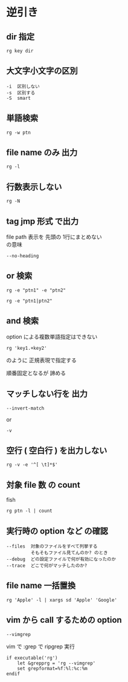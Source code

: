 
# 逆引き


## dir 指定

```
rg key dir
```


## 大文字小文字の区別

```
-i  区別しない
-s  区別する
-S  smart
```


## 単語検索

```
rg -w ptn
```


## file name のみ 出力

```
rg -l
```


## 行数表示しない

```
rg -N
```


## tag jmp 形式 で出力

file path 表示を 先頭の 1行にまとめない  
の意味

```
--no-heading
```


## or 検索

```
rg -e "ptn1" -e "ptn2" 
```

```
rg -e "ptn1|ptn2" 
```


## and 検索

option による複数単語指定はできない

```
rg 'key1.+key2'
```

のように 正規表現で指定する

順番固定となるが 諦める


## マッチしない行を 出力

```
--invert-match
```

or

```
-v
```


## 空行 ( 空白行 ) を出力しない

```
rg -v -e '^[ \t]*$'
```


## 対象 file 数 の count

fish

```
rg ptn -l | count
```


## 実行時の option など の確認

```
--files  対象のファイルをすべて列挙する
         そもそもファイル見てんのか? のとき
--debug  どの設定ファイルで何が有効になったのか
--trace  どこで何がマッチしたのか?
```


## file name 一括置換

```
rg 'Apple' -l | xargs sd 'Apple' 'Google'
```


## vim から call するための option

```
--vimgrep
```

vim で :grep で ripgrep 実行

```
if executable('rg')
    let &grepprg = 'rg --vimgrep'
    set grepformat=%f:%l:%c:%m
endif
```




